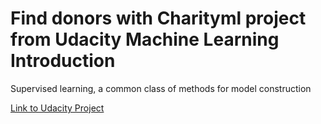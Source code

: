 # Find donors with Charityml project from Udacity Machine Learning Introduction
Supervised learning, a common class of methods for model construction

[Link to Udacity Project](https://www.udacity.com/course/intro-to-machine-learning-nanodegree--nd229)
